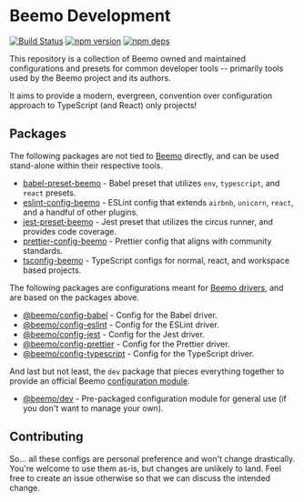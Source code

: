 # Beemo Development

[![Build Status](https://github.com/beemojs/dev/workflows/Build/badge.svg)](https://github.com/beemojs/dev/actions?query=branch%3Amaster)
[![npm version](https://badge.fury.io/js/%40beemo%config-babel.svg)](https://www.npmjs.com/package/@beemo/config-babel)
[![npm deps](https://david-dm.org/beemojs/dev.svg?path=packages/config-babel)](https://www.npmjs.com/package/@beemo/config-babel)

This repository is a collection of Beemo owned and maintained configurations and presets for common
developer tools -- primarily tools used by the Beemo project and its authors.

It aims to provide a modern, evergreen, convention over configuration approach to TypeScript (and
React) only projects!

## Packages

The following packages are not tied to [Beemo](https://beemo.dev) directly, and can be used
stand-alone within their respective tools.

- [babel-preset-beemo](./packages/babel-preset) - Babel preset that utilizes `env`, `typescript`,
  and `react` presets.
- [eslint-config-beemo](./packages/eslint-config) - ESLint config that extends `airbnb`, `unicorn`,
  `react`, and a handful of other plugins.
- [jest-preset-beemo](./packages/jest-preset) - Jest preset that utilizes the circus runner, and
  provides code coverage.
- [prettier-config-beemo](./packages/prettier-config) - Prettier config that aligns with community
  standards.
- [tsconfig-beemo](./packages/tsconfig) - TypeScript configs for normal, react, and workspace based
  projects.

The following packages are configurations meant for
[Beemo drivers](https://beemo.dev/docs/provider), and are based on the packages above.

- [@beemo/config-babel](./packages/config-babel) - Config for the Babel driver.
- [@beemo/config-eslint](./packages/config-eslint) - Config for the ESLint driver.
- [@beemo/config-jest](./packages/config-jest) - Config for the Jest driver.
- [@beemo/config-prettier](./packages/config-prettier) - Config for the Prettier driver.
- [@beemo/config-typescript](./packages/config-typescript) - Config for the TypeScript driver.

And last but not least, the `dev` package that pieces everything together to provide an official
Beemo [configuration module](https://beemo.dev/docs/provider).

- [@beemo/dev](./packages/dev) - Pre-packaged configuration module for general use (if you don't
  want to manage your own).

## Contributing

So... all these configs are personal preference and won't change drastically. You're welcome to use
them as-is, but changes are unlikely to land. Feel free to create an issue otherwise so that we can
discuss the intended change.
